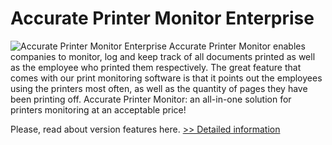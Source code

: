 # Accurate Printer Monitor Enterprise
![Accurate Printer Monitor Enterprise](https://mycommerce.akamaized.net/api/pimages/P300304369/BIG/300304369.GIF)
Accurate Printer Monitor enables companies to monitor, log and keep track of all documents printed as well as the employee who printed them respectively. The great feature that comes with our print monitoring software is that it points out the employees using the printers most often, as well as the quantity of pages they have been printing off. Accurate Printer Monitor: an all-in-one solution for printers monitoring at an acceptable price!

Please, read about version features here.
[>> Detailed information](https://secure.shareit.com/shareit/product.html?productid=300304369&affiliateid=200057808)